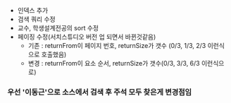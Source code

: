 - 인덱스 추가
- 검색 쿼리 수정
- 교수, 학생설계전공의 sort 수정
- 페이징 수정(서치스튜디오 버전 업 되면서 바뀐것같음)
	- 기존 : returnFrom이 페이지 번호, returnSize가 갯수 (0/3, 1/3, 2/3 이런식으로 호출했음)
	- 변경 : returnFrom이 요소 순서, returnSize가 갯수(0/3, 3/3, 6/3 이런식으로)


### 우선 '이동근'으로 소스에서 검색 후 주석 모두 찾은게 변경점임